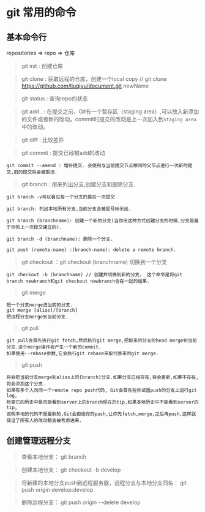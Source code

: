 # git 常用的命令


## 基本命令行  
repositories => repo => 仓库

> git init : 创建仓库

> git clone : 获取远程的仓库，创建一个local copy  // git clone https://github.com/liuqiyu/document.git newName

> git status : 查询repo的状态

> git add . : 在提交之前，Git有一个暂存区（staging area）,可以放入新添加的文件或者新的改动。commit时提交的改动是上一次加入到`staging area`中的改动。

> git diff : 比较差异

> git commit : 提交已经被add的改动
    
    git commit --amend : 增补提交. 会使用与当前提交节点相同的父节点进行一次新的提交,旧的提交将会被取消.

> git branch : 用来列出分支,创建分支和删除分支.
    
    git branch -v可以看见每一个分支的最后一次提交
    
    git branch: 列出本地所有分支,当前分支会被星号标示出.
    
    git branch (branchname): 创建一个新的分支(当你用这种方式创建分支的时候,分支是基于你的上一次提交建立的). 
    
    git branch -d (branchname): 删除一个分支.
    
    git push (remote-name) :(branch-name): delete a remote branch.

> git checkout ：git checkout (branchname)  切换到一个分支

    git checkout -b (branchname) // 创建并切换到新的分支， 这个命令是将git branch newbranch和git checkout newbranch合在一起的结果.
    
> git merge

    把一个分支merge进当前的分支.
    git merge [alias]/[branch]
    把远程分支merge到当前分支.
    
> git pull

    git pull会首先执行git fetch,然后执行git merge,把取来的分支的head merge到当前分支.这个merge操作会产生一个新的commit.    
    如果使用--rebase参数,它会执行git rebase来取代原来的git merge.

> git push

    将会把当前分支merge到alias上的[branch]分支.如果分支已经存在,将会更新,如果不存在,将会添加这个分支.
    如果有多个人向同一个remote repo push代码, Git会首先在你试图push的分支上运行git log,
    检查它的历史中是否能看到server上的branch现在的tip,如果本地历史中不能看到server的tip,
    说明本地的代码不是最新的,Git会拒绝你的push,让你先fetch,merge,之后再push,这样就保证了所有人的改动都会被考虑进来.
    

## 创建管理远程分支

> 查看本地分支： git branch

> 创建本地分支： git checkout -b develop

> 将新建的本地分支push到远程服务器，远程分支与本地分支同名： git push origin develop:develop

> 删除远程分支： git push origin --delete develop